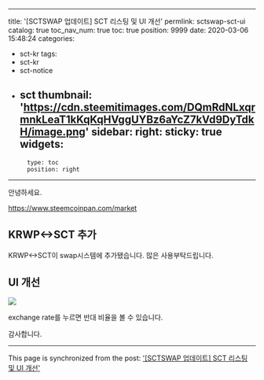 
---
title: '[SCTSWAP 업데이트] SCT 리스팅 및 UI 개선'
permlink: sctswap-sct-ui
catalog: true
toc_nav_num: true
toc: true
position: 9999
date: 2020-03-06 15:48:24
categories:
- sct-kr
tags:
- sct-kr
- sct-notice
- sct
thumbnail: 'https://cdn.steemitimages.com/DQmRdNLxqrmnkLeaT1kKqKqHVggUYBz6aYcZ7kVd9DyTdkH/image.png'
sidebar:
    right:
        sticky: true
widgets:
    -
        type: toc
        position: right
---


안녕하세요. 

https://www.steemcoinpan.com/market


## KRWP<->SCT 추가

KRWP<->SCT이 swap시스템에 추가됐습니다. 많은 사용부탁드립니다.


## UI 개선


![](https://cdn.steemitimages.com/DQmRdNLxqrmnkLeaT1kKqKqHVggUYBz6aYcZ7kVd9DyTdkH/image.png)

exchange rate를 누르면 반대 비율을 볼 수 있습니다. 

감사합니다.

- - -

This page is synchronized from the post: ['[SCTSWAP 업데이트] SCT 리스팅 및 UI 개선'](https://steemit.com/@sct/sctswap-sct-ui)
